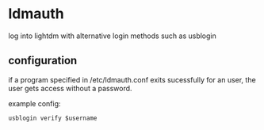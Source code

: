 # ldmauth
log into lightdm with alternative login methods such as usblogin

## configuration
if a program specified in /etc/ldmauth.conf exits sucessfully for an user, the user gets access without a password.

example config:

`usblogin verify $username`
